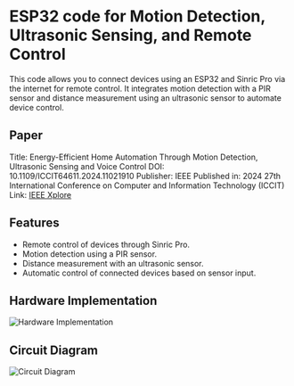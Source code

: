 # ESP32 code for Motion Detection, Ultrasonic Sensing, and Remote Control
This code allows you to connect devices using an ESP32 and Sinric Pro via the internet for remote control. It integrates motion detection with a PIR sensor and distance measurement using an ultrasonic sensor to automate device control.

## Paper
Title: Energy-Efficient Home Automation Through Motion Detection, Ultrasonic Sensing and Voice Control
DOI: 10.1109/ICCIT64611.2024.11021910
Publisher: IEEE
Published in: 2024 27th International Conference on Computer and Information Technology (ICCIT)
Link: [IEEE Xplore](https://ieeexplore.ieee.org/document/11021910)

## Features
- Remote control of devices through Sinric Pro.
- Motion detection using a PIR sensor.
- Distance measurement with an ultrasonic sensor.
- Automatic control of connected devices based on sensor input.

## Hardware Implementation
![Hardware Implementation](https://github.com/user-attachments/assets/5ddb98d3-f3eb-4f32-a770-05f1d7f5c065)

## Circuit Diagram
![Circuit Diagram](https://github.com/user-attachments/assets/f4ac567a-9537-4e10-8297-085225b3360e)

